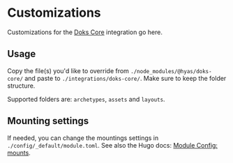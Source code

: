 # Customizations

Customizations for the [Doks Core](https://github.com/gethyas/doks-core) integration go here.

## Usage

Copy the file(s) you'd like to override from `./node_modules/@hyas/doks-core/` and paste to `./integrations/doks-core/`. Make sure to keep the folder structure.

Supported folders are: `archetypes`, `assets` and `layouts`.

## Mounting settings

If needed, you can change the mountings settings in `./config/_default/module.toml`. See also the Hugo docs: [Module Config: mounts](https://gohugo.io/hugo-modules/configuration/#module-config-mounts).
